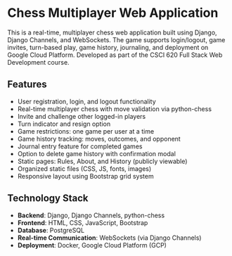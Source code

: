 # Chess Multiplayer Web Application

This is a real-time, multiplayer chess web application built using Django, Django Channels, and WebSockets. The game supports login/logout, game invites, turn-based play, game history, journaling, and deployment on Google Cloud Platform. Developed as part of the CSCI 620 Full Stack Web Development course.

## Features

- User registration, login, and logout functionality
- Real-time multiplayer chess with move validation via python-chess
- Invite and challenge other logged-in players
- Turn indicator and resign option
- Game restrictions: one game per user at a time
- Game history tracking: moves, outcomes, and opponent
- Journal entry feature for completed games
- Option to delete game history with confirmation modal
- Static pages: Rules, About, and History (publicly viewable)
- Organized static files (CSS, JS, fonts, images)
- Responsive layout using Bootstrap grid system

## Technology Stack

- **Backend**: Django, Django Channels, python-chess
- **Frontend**: HTML, CSS, JavaScript, Bootstrap
- **Database**: PostgreSQL
- **Real-time Communication**: WebSockets (via Django Channels)
- **Deployment**: Docker, Google Cloud Platform (GCP)


